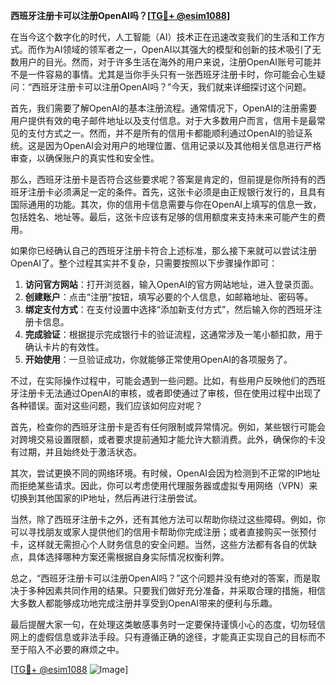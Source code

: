 **西班牙注册卡可以注册OpenAI吗？[[TG💪+ @esim1088](https://t.me/s/esim1088)]**

在当今这个数字化的时代，人工智能（AI）技术正在迅速改变我们的生活和工作方式。而作为AI领域的领军者之一，OpenAI以其强大的模型和创新的技术吸引了无数用户的目光。然而，对于许多生活在海外的用户来说，注册OpenAI账号可能并不是一件容易的事情。尤其是当你手头只有一张西班牙注册卡时，你可能会心生疑问：“西班牙注册卡可以注册OpenAI吗？”今天，我们就来详细探讨这个问题。

首先，我们需要了解OpenAI的基本注册流程。通常情况下，OpenAI的注册需要用户提供有效的电子邮件地址以及支付信息。对于大多数用户而言，信用卡是最常见的支付方式之一。然而，并不是所有的信用卡都能顺利通过OpenAI的验证系统。这是因为OpenAI会对用户的地理位置、信用记录以及其他相关信息进行严格审查，以确保账户的真实性和安全性。

那么，西班牙注册卡是否符合这些要求呢？答案是肯定的，但前提是你所持有的西班牙注册卡必须满足一定的条件。首先，这张卡必须是由正规银行发行的，且具有国际通用的功能。其次，你的信用卡信息需要与你在OpenAI上填写的信息一致，包括姓名、地址等。最后，这张卡应该有足够的信用额度来支持未来可能产生的费用。

如果你已经确认自己的西班牙注册卡符合上述标准，那么接下来就可以尝试注册OpenAI了。整个过程其实并不复杂，只需要按照以下步骤操作即可：

1. **访问官方网站**：打开浏览器，输入OpenAI的官方网站地址，进入登录页面。
2. **创建账户**：点击“注册”按钮，填写必要的个人信息，如邮箱地址、密码等。
3. **绑定支付方式**：在支付设置中选择“添加新支付方式”，然后输入你的西班牙注册卡信息。
4. **完成验证**：根据提示完成银行卡的验证流程，这通常涉及一笔小额扣款，用于确认卡片的有效性。
5. **开始使用**：一旦验证成功，你就能够正常使用OpenAI的各项服务了。

不过，在实际操作过程中，可能会遇到一些问题。比如，有些用户反映他们的西班牙注册卡无法通过OpenAI的审核，或者即使通过了审核，但在使用过程中出现了各种错误。面对这些问题，我们应该如何应对呢？

首先，检查你的西班牙注册卡是否有任何限制或异常情况。例如，某些银行可能会对跨境交易设置限额，或者要求提前通知才能允许大额消费。此外，确保你的卡没有过期，并且始终处于激活状态。

其次，尝试更换不同的网络环境。有时候，OpenAI会因为检测到不正常的IP地址而拒绝某些请求。因此，你可以考虑使用代理服务器或虚拟专用网络（VPN）来切换到其他国家的IP地址，然后再进行注册尝试。

当然，除了西班牙注册卡之外，还有其他方法可以帮助你绕过这些障碍。例如，你可以寻找朋友或家人提供他们的信用卡帮助你完成注册；或者直接购买一张预付卡，这样就无需担心个人财务信息的安全问题。当然，这些方法都有各自的优缺点，具体选择哪种方案还需根据自身实际情况权衡利弊。

总之，“西班牙注册卡可以注册OpenAI吗？”这个问题并没有绝对的答案，而是取决于多种因素共同作用的结果。只要我们做好充分准备，并采取合理的措施，相信大多数人都能够成功地完成注册并享受到OpenAI带来的便利与乐趣。

最后提醒大家一句，在处理这类敏感事务时一定要保持谨慎小心的态度，切勿轻信网上的虚假信息或非法手段。只有遵循正确的途径，才能真正实现自己的目标而不至于陷入不必要的麻烦之中。

[[TG💪+ @esim1088](https://t.me/s/esim1088) ![Image](https://i.postimg.cc/4NQfJmqS/Snipaste-2025-05-13-00-14-12.png)]